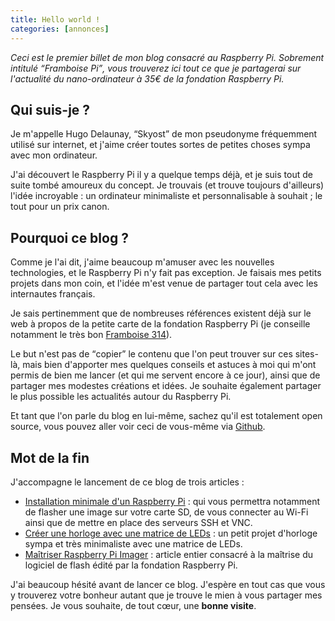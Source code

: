 ```yaml
---
title: Hello world !
categories: [annonces]
---
```


_Ceci est le premier billet de mon blog consacré au Raspberry Pi. Sobrement intitulé <q>Framboise Pi</q>, vous trouverez
ici tout ce que je partagerai sur l'actualité du nano-ordinateur à 35€ de la fondation Raspberry Pi._

<!--more-->

## Qui suis-je ?

Je m'appelle Hugo Delaunay, <q>Skyost</q> de mon pseudonyme fréquemment utilisé sur internet, et j'aime créer toutes sortes
de petites choses sympa avec mon ordinateur.

J'ai découvert le Raspberry Pi il y a quelque temps déjà, et je suis tout de suite tombé amoureux du concept.
Je trouvais (et trouve toujours d'ailleurs) l'idée incroyable : un ordinateur minimaliste et personnalisable à souhait ;
le tout pour un prix canon.

## Pourquoi ce blog ?

Comme je l'ai dit, j'aime beaucoup m'amuser avec les nouvelles technologies, et le Raspberry Pi n'y fait pas exception.
Je faisais mes petits projets dans mon coin, et l'idée m'est venue de partager tout cela avec les internautes français.

Je sais pertinemment que de nombreuses références existent déjà sur le web à propos de la petite carte de la
fondation Raspberry Pi (je conseille notamment le très bon [Framboise 314](https://www.framboise314.fr/)).

Le but n'est pas de <q>copier</q> le contenu que l'on peut trouver sur ces sites-là, mais bien d'apporter mes quelques
conseils et astuces à moi qui m'ont permis de bien me lancer (et qui me servent encore à ce jour), ainsi que de
partager mes modestes créations et idées. Je souhaite également partager le plus possible les actualités autour du
Raspberry Pi.

Et tant que l'on parle du blog en lui-même, sachez qu'il est totalement open source, vous pouvez aller voir ceci
de vous-même via [Github](https://github.com/Skyost/FramboisePi).

## Mot de la fin

J'accompagne le lancement de ce blog de trois articles :

* [Installation minimale d'un Raspberry Pi](/article/installation-minimale-raspberry-pi) : qui vous permettra notamment
  de flasher une image sur votre carte SD, de vous connecter au Wi-Fi ainsi que de mettre en place des serveurs SSH et VNC.
* [Créer une horloge avec une matrice de LEDs](/article/creer-horloge-matrice-leds) : un petit projet d'horloge sympa
  et très minimaliste avec une matrice de LEDs.
* [Maîtriser Raspberry Pi Imager](/article/maitriser-raspberry-pi-imager) : article entier consacré à la maîtrise
  du logiciel de flash édité par la fondation Raspberry Pi.

J'ai beaucoup hésité avant de lancer ce blog. J'espère en tout cas que vous y trouverez votre bonheur autant que je
trouve le mien à vous partager mes pensées. Je vous souhaite, de tout cœur, une **bonne visite**.
